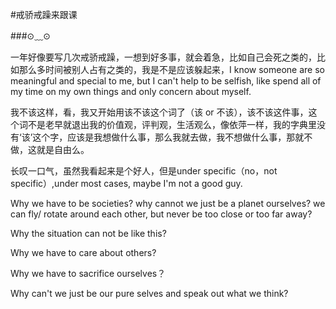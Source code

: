#戒骄戒躁来跟课

###⊙﹏⊙

一年好像要写几次戒骄戒躁，一想到好多事，就会着急，比如自己会死之类的，比如那么多时间被别人占有之类的，我是不是应该躲起来，I know someone are so meaningful and special to me, but I can't help to be selfish, like spend all of my time on my own things and only concern about myself.


我不该这样，看，我又开始用该不该这个词了（该 or 不该），该不该这件事，这个词不是老早就退出我的价值观，评判观，生活观么，像依萍一样，我的字典里没有‘该’这个字，应该是我想做什么事，那么我就去做，我不想做什么事，那就不做，这就是自由么。

长叹一口气，虽然我看起来是个好人，但是under specific（no，not specific）,under most cases, maybe I'm not a good guy.

Why we have to be societies? why cannot we just be a planet ourselves? we can fly/ rotate around each other, but never be too close or too far away?

Why the situation can not be like this?

Why we have to care about others?

Why we have to sacrifice ourselves？


Why can't we just be our pure selves and speak out what we think?




